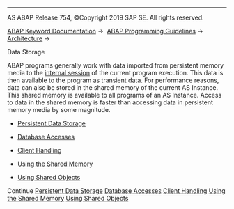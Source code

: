   

* * *

AS ABAP Release 754, ©Copyright 2019 SAP SE. All rights reserved.

[ABAP Keyword Documentation](javascript:call_link\('abenabap.htm'\)) →  [ABAP Programming Guidelines](javascript:call_link\('abenabap_pgl.htm'\)) →  [Architecture](javascript:call_link\('abenarchitecture_guidl.htm'\)) → 

Data Storage

ABAP programs generally work with data imported from persistent memory media to the [internal session](javascript:call_link\('abeninternal_session_glosry.htm'\) "Glossary Entry") of the current program execution. This data is then available to the program as transient data. For performance reasons, data can also be stored in the shared memory of the current AS Instance. This shared memory is available to all programs of an AS Instance. Access to data in the shared memory is faster than accessing data in persistent memory media by some magnitude.

-   [Persistent Data Storage](javascript:call_link\('abenpersistent_data_storage_guidl.htm'\) "Guideline")

-   [Database Accesses](javascript:call_link\('abendatabase_access_guidl.htm'\) "Guideline")

-   [Client Handling](javascript:call_link\('abenclient_handling_guidl.htm'\) "Guideline")

-   [Using the Shared Memory](javascript:call_link\('abenuse_shared_memory_guidl.htm'\) "Guideline")

-   [Using Shared Objects](javascript:call_link\('abenuse_shared_objects_guidl.htm'\) "Guideline")

Continue
[Persistent Data Storage](javascript:call_link\('abenpersistent_data_storage_guidl.htm'\))
[Database Accesses](javascript:call_link\('abendatabase_access_guidl.htm'\))
[Client Handling](javascript:call_link\('abenclient_handling_guidl.htm'\))
[Using the Shared Memory](javascript:call_link\('abenuse_shared_memory_guidl.htm'\))
[Using Shared Objects](javascript:call_link\('abenuse_shared_objects_guidl.htm'\))